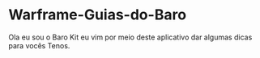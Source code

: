 # Warframe-Guias-do-Baro
Ola eu sou o Baro Kit eu vim por meio deste aplicativo dar algumas dicas para vocês Tenos.
